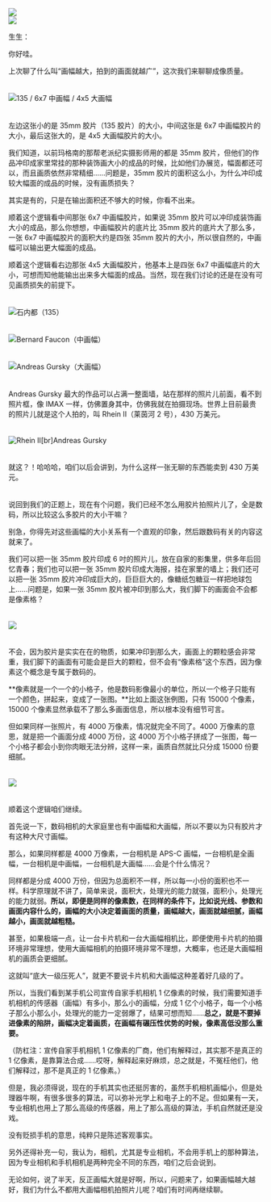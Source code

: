 [![](https://static001.geekbang.org/resource/image/yy/b9/yy4c7056d812b5273e26951fa774a0b9.jpg?wh=750x360)](http://time.geekbang.org/column/article/488914)  
[![](https://static001.geekbang.org/resource/image/13/e9/13911fbd19272cae51512d9856c8a5e9.jpg?wh=750x360)](http://time.geekbang.org/column/article/489210)

生生：

你好哇。

上次聊了什么叫“画幅越大，拍到的画面就越广”，这次我们来聊聊成像质量。  
　

![](https://static001.geekbang.org/resource/image/ed/2e/ed6eb05735727f849166e9e5519a912e.jpg?wh=1185x670 "135 / 6x7 中画幅 / 4x5 大画幅")  
　

左边这张小的是 35mm 胶片（135 胶片）的大小，中间这张是 6x7 中画幅胶片的大小，最后这张大的，是 4x5 大画幅胶片的大小。

我们知道，以前玛格南的那帮老派纪实摄影师用的都是 35mm 胶片，但他们的作品冲印成家里常挂的那种装饰画大小的成品的时候，比如他们办展览，幅面都还可以，而且画质依然非常精细……问题是，35mm 胶片的面积这么小，为什么冲印成较大幅面的成品的时候，没有画质损失？

其实是有的，只是在输出面积还不够大的时候，你看不出来。

顺着这个逻辑看中间那张 6x7 中画幅胶片，如果说 35mm 胶片可以冲印成装饰画大小的成品，那么你想想，中画幅胶片的底片比 35mm 胶片的底片大了那么多，一张 6x7 中画幅胶片的面积大约是四张 35mm 胶片的大小，所以很自然的，中画幅可以输出更大幅面的成品。

顺着这个逻辑看右边那张 4x5 大画幅胶片，他基本上是四张 6x7 中画幅底片的大小，可想而知他能输出出来多大幅面的成品。当然，现在我们讨论的还是在没有可见画质损失的前提下。  
　

![](https://static001.geekbang.org/resource/image/84/3f/8407d600b9c885fe20212313dfab7e3f.jpg?wh=5994x2508 "石内都（135）")

　  
![](https://static001.geekbang.org/resource/image/1a/70/1a719f8b24f365868dcb704c7c066a70.jpg?wh=5980x2502 "Bernard Faucon（中画幅）")

　  
![](https://static001.geekbang.org/resource/image/5b/08/5bf1afd80e5de29yybd9f20940f80808.jpg?wh=1800x1145 "Andreas Gursky（大画幅）")

　  
Andreas Gursky 最大的作品可以占满一整面墙，站在那样的照片儿前面，看不到照片框，像 IMAX 一样，仿佛置身其中，仿佛我就在拍摄现场。世界上目前最贵的照片儿就是这个人拍的，叫 Rhein II（莱茵河 2 号），430 万美元。  
　

![](https://static001.geekbang.org/resource/image/b8/fb/b8066e87846655534fab414f5b4ff3fb.jpeg?wh=2000x1119 "Rhein II[br]Andreas Gursky")

　  
就这？！哈哈哈，咱们以后会讲到，为什么这样一张无聊的东西能卖到 430 万美元。

　  
说回到我们的正题上，现在有个问题，我们已经不怎么用胶片拍照片儿了，全是数码，所以比较这么多胶片的大小干嘛？

别急，你得先对这些画幅的大小关系有一个直观的印象，然后跟数码有关的内容这就来了。

我们可以把一张 35mm 胶片印成 6 吋的照片儿，放在自家的影集里，供多年后回忆青春；我们也可以把一张 35mm 胶片印成大海报，挂在家里的墙上；我们还可以把一张 35mm 胶片冲印成巨大的，巨巨巨大的，像糖纸包糖豆一样把地球包上……问题是，如果一张 35mm 胶片被冲印到那么大，我们脚下的画面会不会都是像素格？  
　

![](https://static001.geekbang.org/resource/image/13/e3/1391c32e9e9de7090ee3edae165e63e3.png?wh=1192x1792)

　  
不会，因为胶片是实实在在的物质，如果冲印到那么大，画面上的颗粒感会非常重，我们脚下的画面有可能会是巨大的颗粒，但不会有“像素格”这个东西，因为像素这个概念是专属于数码的。

**像素就是一个一个的小格子，他是数码影像最小的单位，所以一个格子只能有一个颜色，拼起来，变成了一张图。**比如上面这张例图，只有 15000 个像素，15000 个像素显然承载不了那么多画面信息，所以根本没有细节可言。

但如果同样一张照片，有 4000 万像素，情况就完全不同了。4000 万像素的意思，就是把一个画面分成 4000 万份，这 4000 万个小格子拼成了一张图，每一个小格子都会小到你肉眼无法分辨，这样一来，画质自然就比只分成 15000 份要细腻。  
　

![](https://static001.geekbang.org/resource/image/e9/y0/e94956cbf8f21612397ef34149308yy0.jpg?wh=2734x4100)  
　

顺着这个逻辑咱们继续。

首先说一下，数码相机的大家庭里也有中画幅和大画幅，所以不要以为只有胶片才有这种大尺寸画幅。

那么，如果同样都是 4000 万像素，一台相机是 APS-C 画幅，一台相机是全画幅，一台相机是中画幅，一台相机是大画幅……会是个什么情况？

同样都是分成 4000 万份，但因为总面积不一样，所以每一小份的面积也不一样。科学原理就不讲了，简单来说，面积大，处理光的能力就强，面积小，处理光的能力就弱。**所以，即便是同样的像素数，在同样的条件下，比如说光线、参数和画面内容什么的，画幅的大小决定着画面的质量，画幅越大，画面就越细腻，画幅越小，画面就越粗糙。**

甚至，如果极端一点，让一台卡片机和一台大画幅相机比，即便使用卡片机的拍摄环境非常理想，使用大画幅相机的拍摄环境非常不理想，大概率，也还是大画幅相机的画质会更细腻。

这就叫“底大一级压死人”，就更不要说卡片机和大画幅这种差着好几级的了。

所以，当我们看到某手机公司宣传自家手机相机 1 亿像素的时候，我们需要知道手机相机的传感器（画幅）有多小，那么小的画幅，分成 1 亿个小格子，每一个小格子那么小那么小，处理光的能力一定弱爆了，结果可想而知……**总之，就是不要掉进像素的陷阱，画幅决定着画质，在画幅有碾压性优势的时候，像素高低没那么重要。**

（防杠注：宣传自家手机相机 1 亿像素的厂商，他们有解释过，其实那不是真正的 1 亿像素，是靠算法合成……哎呀，解释起来好麻烦，总之就是，不冤枉他们，他们解释过，那不是真正的 1 亿像素。）

但是，我必须得说，现在的手机其实也还挺厉害的，虽然手机相机画幅小，但是处理器牛啊，有很多很多的算法，可以弥补光学上和电子上的不足。但如果有一天，专业相机也用上了那么高级的传感器，用上了那么高级的算法，手机自然就还是没戏。

没有贬损手机的意思，纯粹只是陈述客观事实。

另外还得补充一句，我认为，相机，尤其是专业相机，不会用手机上的那种算法，因为专业相机和手机相机是两种完全不同的东西，咱们之后会说到。

无论如何，说了半天，反正画幅大就是好啊，所以，问题来了，如果画幅越大越好，我们为什么不都用大画幅相机拍照片儿呢？咱们有时间再继续聊。
